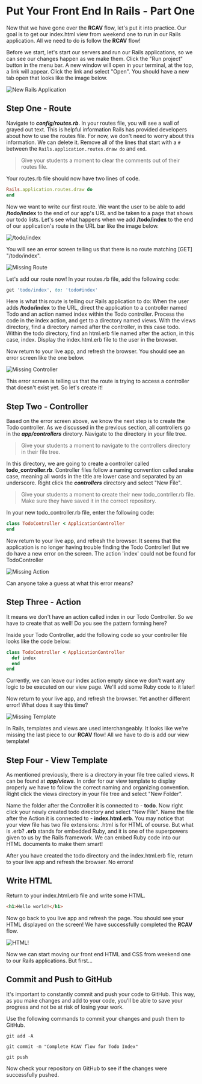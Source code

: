 # Put Your Front End In Rails - Part One
Now that we have gone over the **RCAV** flow, let's put it into practice. Our goal is to get our index.html view from weekend one to run in our Rails application. All we need to do is follow the **RCAV** flow!

Before we start, let's start our servers and run our Rails applications, so we can see our changes happen as we make them. Click the "Run project" button in the menu bar. A new window will open in your terminal, at the top, a link will appear. Click the link and select "Open". You should have a new tab open that looks like the image below.

![New Rails Application](/images/put_your_front_end_in_rails_part_one/01.png "New Rails Application")

## Step One - Route
Navigate to ***config/routes.rb***. In your routes file, you will see a wall of grayed out text. This is helpful information Rails has provided developers about how to use the routes file. For now, we don't need to worry about this information. We can delete it. Remove all of the lines that start with a `#` between the `Rails.application.routes.draw do` and `end`.

>Give your students a moment to clear the comments out of their routes file.

Your routes.rb file should now have two lines of code.
```Ruby
Rails.application.routes.draw do
end
```

Now we want to write our first route. We want the user to be able to add **/todo/index** to the end of our app's URL and be taken to a page that shows our todo lists. Let's see what happens when we add **/todo/index** to the end of our application's route in the URL bar like the image below.

![/todo/index](/images/put_your_front_end_in_rails_part_one/02.png "/todo/index")

You will see an error screen telling us that there is no route matching [GET] "/todo/index".

![Missing Route](/images/put_your_front_end_in_rails_part_one/03.png "Missing Route")

Let's add our route now! In your routes.rb file, add the following code:
```Ruby
get 'todo/index', to: 'todo#index'
```

Here is what this route is telling our Rails application to do:
When the user adds **/todo/index** to the URL, direct the application to a controller named Todo and an action named index within the Todo controller. Process the code in the index action, and get to a directory named views. With the views directory, find a directory named after the controller, in this case todo. Within the todo directory, find an html.erb file named after the action, in this case, index. Display the index.html.erb file to the user in the browser.

Now return to your live app, and refresh the browser. You should see an error screen like the one below.

![Missing Controller](/images/put_your_front_end_in_rails_part_one/04.png "Missing Controller")

This error screen is telling us that the route is trying to access a controller that doesn't exist yet. So let's create it!

## Step Two - Controller
Based on the error screen above, we know the next step is to create the Todo controller. As we discussed in the previous section, all controllers go in the ***app/controllers*** diretory. Navigate to the directory in your file tree.

>Give your students a moment to navigate to the controllers directory in their file tree.

In this directory, we are going to create a controller called **todo_controller.rb**. Controller files follow a naming convention called snake case, meaning all words in the title are lower case and separated by an underscore. Right click the ***controllers*** directory and select "New File".

>Give your students a moment to create their new todo_contrller.rb file. Make sure they have saved it in the correct repository.

In your new todo_controller.rb file, enter the following code:
```Ruby
class TodoController < ApplicationController
end
```

Now return to your live app, and refresh the browser. It seems that the application is no longer having trouble finding the Todo Controller! But we do have a new error on the screen. The action 'index' could not be found for TodoController

![Missing Action](/images/put_your_front_end_in_rails_part_one/05.png "Missing Action")

Can anyone take a guess at what this error means?

## Step Three - Action
It means we don't have an action called index in our Todo Controller. So we have to create that as well! Do you see the pattern forming here?

Inside your Todo Controller, add the following code so your controller file looks like the code below:
```Ruby
class TodoController < ApplicationController
  def index
  end
end
```

Currently, we can leave our index action empty since we don't want any logic to be executed on our view page. We'll add some Ruby code to it later!

Now return to your live app, and refresh the browser. Yet another different error! What does it say this time?

![Missing Template](/images/put_your_front_end_in_rails_part_one/06.png "Missing Template")

In Rails, templates and views are used interchangeably. It looks like we're missing the last piece to our **RCAV** flow! All we have to do is add our view template!

## Step Four - View Template
As mentioned previously, there is a directory in your file tree called views. It can be found at ***app/views***. In order for our view template to display properly we have to follow the correct naming and organizing convention. Right click the views directory in your file tree and select "New Folder".

Name the folder after the Controller it is connected to - **todo**. Now right click your newly created todo directory and select "New File". Name the file after the Action it is connected to - **index.html.erb**. You may notice that your view file has two file extensions: .html is for HTML of course. But what is .erb? **.erb** stands for embedded Ruby, and it is one of the superpowers given to us by the Rails framework. We can embed Ruby code into our HTML documents to make them smart!

After you have created the todo directory and the index.html.erb file, return to your live app and refresh the browser. No errors!

## Write HTML
Return to your index.html.erb file and write some HTML.
```HTML
<h1>Hello world!</h1>
```
Now go back to you live app and refresh the page. You should see your HTML displayed on the screen! We have successfully completed the **RCAV** flow.

![HTML!](/images/put_your_front_end_in_rails_part_one/07.png "HTML!")

Now we can start moving our front end HTML and CSS from weekend one to our Rails applications. But first...

## Commit and Push to GitHub
It's important to constantly commit and push your code to GitHub. This way, as you make changes and add to your code, you'll be able to save your progress and not be at risk of losing your work.

Use the following commands to commit your changes and push them to GitHub.

```shell
git add -A
```

```shell
git commit -m "Complete RCAV flow for Todo Index"
```

```shell
git push
```

Now check your repository on GitHub to see if the changes were successfully pushed.
